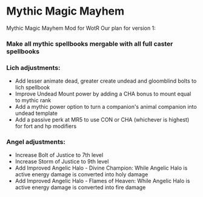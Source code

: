 # Mythic Magic Mayhem
 Mythic Magic Mayhem Mod for WotR
 Our plan for version 1:
### Make all mythic spellbooks mergable with all full caster spellbooks
### Lich adjustments:
- Add lesser animate dead, greater create undead and gloomblind bolts to lich spellbook
- Improve Undead Mount power by adding a CHA bonus to mount equal to mythic rank
- Add a mythic power option to turn a companion's animal companion into undead template
- Add a passive perk at MR5 to use CON or CHA (whichever is highest) for fort and hp modifiers
### Angel adjustments:
- Increase Bolt of Justice to 7th level
- Increase Storm of Justice to 9th level
- Add Improved Angelic Halo - Divine Champion: While Angelic Halo is active energy damage is converted into holy damage
- Add Improved Angelic Halo - Flames of Heaven: While Angelic Halo is active energy damage is converted into fire damage
